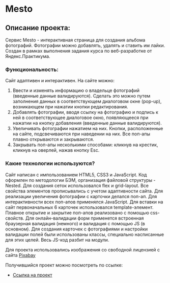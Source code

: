 # Mesto

## Описание проекта:
Cервис Mesto - интерактивная страница для создания альбома фотографий. Фотографии можно добавлять, удалять и ставить им лайки. Создан в рамках выполнения задания курса по веб-разработке от Яндекс.Практикума.

### Функциональность:
Сайт адаптивен и интерактивен. На сайте можно:
1) Ввести и изменять информацию о владельце фотографий (введенные данные валидируются). Cделать это можно путем заполнения данных в соответствующем диалоговом окне (pop-up), возникающем при нажатии кнопки редактирования.
2) Добавлять фотографии, вводя ссылку на фотографию и подпись к ней в соответствующее диалоговое окно, появляющееся при нажатии на кнопку добавления (введенные данные валидируются).
3) Увеличивать фотографии нажатием на них.
Кнопки, расположенные на сайте, подсвечиваются при наведении на них. Все поп-апы плавно открываются и закрываются.
4) Закрывать поп-апы несколькими способами: кликнув на крестик, кликнув на оверлей, нажав кнопку Esc.

### Какие технологии используются?
Сайт написан с импользованием HTML5, CSS3 и JavaScript. Код оформлен по методологии БЭМ, организация файловой структуры - Nested. Для создания сеток использовался flex и grid-layout. Все свойства элементов прописывались с учетом адаптивности сайта.
Для реализации увеличения фотографии с карточки делался поп-ап. Для интерактивности всех поп-апов применялся JavaScript.
Для вставки на сайт первоначальных 6 карточек использовался template-элемент.
Плавное открытие и закрытие поп-апов реализовано с помощью css-свойств.
Для онлайн-валидации форм применется встроенная браузерная валидация (немного) и валидация с помощью JS (в основном).
Для создания карточек с фотографиями и настройки валидации полей были использованы классы, специально насписанные для этих целей. Весь JS-код разбит на модули.

Для проекта использовались изображения со свободной лицензией с сайта [Pixabay](https://pixabay.com/)

Получившийся проект можно посмотреть по ссылке:

* [Ссылка на проект](https://polinaponomar.github.io/mesto/)
